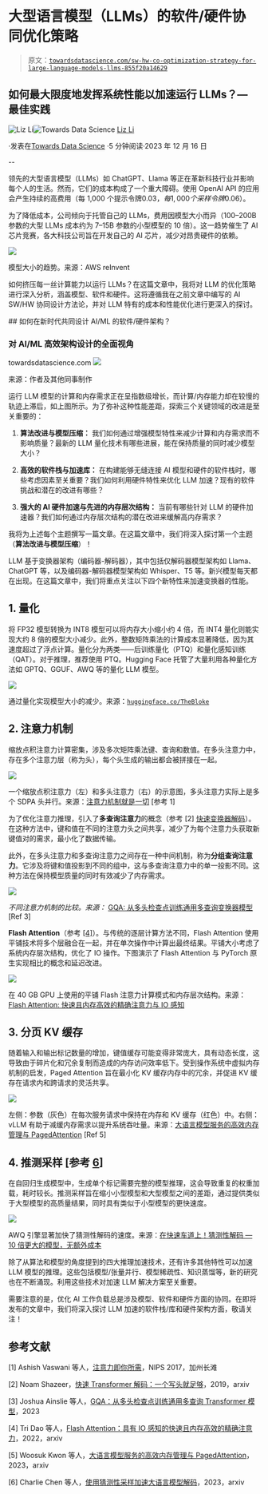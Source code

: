 # 大型语言模型（LLMs）的软件/硬件协同优化策略

> 原文：[`towardsdatascience.com/sw-hw-co-optimization-strategy-for-large-language-models-llms-855f20a14629`](https://towardsdatascience.com/sw-hw-co-optimization-strategy-for-large-language-models-llms-855f20a14629)

## 如何最大限度地发挥系统性能以加速运行 LLMs？— 最佳实践

[](https://medium.com/@LizLiAI?source=post_page-----855f20a14629--------------------------------)![Liz Li](https://medium.com/@LizLiAI?source=post_page-----855f20a14629--------------------------------)[](https://towardsdatascience.com/?source=post_page-----855f20a14629--------------------------------)![Towards Data Science](https://towardsdatascience.com/?source=post_page-----855f20a14629--------------------------------) [Liz Li](https://medium.com/@LizLiAI?source=post_page-----855f20a14629--------------------------------)

·发表在[Towards Data Science](https://towardsdatascience.com/?source=post_page-----855f20a14629--------------------------------) ·5 分钟阅读·2023 年 12 月 16 日

--

领先的大型语言模型（LLMs）如 ChatGPT、Llama 等正在革新科技行业并影响每个人的生活。然而，它们的成本构成了一个重大障碍。使用 OpenAI API 的应用会产生持续的高费用（每 1,000 个提示令牌$0.03，每 1,000 个采样令牌$0.06）。

为了降低成本，公司倾向于托管自己的 LLMs，费用因模型大小而异（100–200B 参数的大型 LLMs 成本约为 7–15B 参数的小型模型的 10 倍）。这一趋势催生了 AI 芯片竞赛，各大科技公司旨在开发自己的 AI 芯片，减少对昂贵硬件的依赖。

![](img/c20161743022e1acac02f5a2f4dd573f.png)

模型大小的趋势。来源：AWS reInvent

如何挤压每一丝计算能力以运行 LLMs？在这篇文章中，我将对 LLM 的优化策略进行深入分析，涵盖模型、软件和硬件。这将遵循我在之前文章中编写的 AI SW/HW 协同设计方法论，并对 LLM 特有的成本和性能优化进行更深入的探讨。

[](/how-to-co-design-software-hardware-architecture-for-ai-ml-in-a-new-era-b296f2842fe2?source=post_page-----855f20a14629--------------------------------) ## 如何在新时代共同设计 AI/ML 的软件/硬件架构？

### 对 AI/ML 高效架构设计的全面视角

towardsdatascience.com ![](img/da5537b614fce3903c75592dafaafb01.png)

来源：作者及其他同事制作

运行 LLM 模型的计算和内存需求正在呈指数级增长，而计算/内存能力却在较慢的轨迹上滞后，如上图所示。为了弥补这种性能差距，探索三个关键领域的改进是至关重要的：

1.  **算法改进与模型压缩：** 我们如何通过增强模型特性来减少计算和内存需求而不影响质量？最新的 LLM 量化技术有哪些进展，能在保持质量的同时减少模型大小？

1.  **高效的软件栈与加速库：** 在构建能够无缝连接 AI 模型和硬件的软件栈时，哪些考虑因素至关重要？我们如何利用硬件特性来优化 LLM 加速？现有的软件挑战和潜在的改进有哪些？

1.  **强大的 AI 硬件加速与先进的内存层次结构：** 当前有哪些针对 LLM 的硬件加速器？我们如何通过内存层次结构的潜在改进来缓解高内存需求？

我将为上述每个主题撰写一篇文章。在这篇文章中，我们将深入探讨第一个主题（**算法改进与模型压缩**）！

LLM 基于变换器架构（编码器-解码器），其中包括仅解码器模型架构如 Llama、ChatGPT 等，以及编码器-解码器模型架构如 Whisper、T5 等。新兴模型每天都在出现。在这篇文章中，我们将重点关注以下四个新特性来加速变换器的性能。

## 1\. 量化

将 FP32 模型转换为 INT8 模型可以将内存大小缩小约 4 倍，而 INT4 量化则能实现大约 8 倍的模型大小减少。此外，整数矩阵乘法的计算成本显著降低，因为其速度超过了浮点计算。量化分为两类——后训练量化（PTQ）和量化感知训练（QAT）。对于推理，推荐使用 PTQ。Hugging Face 托管了大量利用各种量化方法如 GPTQ、GGUF、AWQ 等的量化 LLM 模型。

![](img/f93c6a15e543f030cd92879fd8a265ac.png)

通过量化实现模型大小的减少。来源：[`huggingface.co/TheBloke`](https://huggingface.co/TheBloke)

## 2\. 注意力机制

缩放点积注意力计算密集，涉及多次矩阵乘法键、查询和数值。在多头注意力中，存在多个注意力层（称为头），每个头生成的输出都会被拼接在一起。

![](img/f4d2abf0432e671d46bc87d4d7d6724f.png)

一个缩放点积注意力（左）和多头注意力（右）的示意图，多头注意力实际上是多个 SDPA 头并行。来源：[注意力机制就是一切](https://arxiv.org/pdf/1706.03762.pdf) [参考 1]

为了优化注意力推理，引入了**多查询注意力**的概念（参考 [2] [快速变换器解码](https://arxiv.org/abs/1911.02150)）。在这种方法中，键和值在不同的注意力头之间共享，减少了为每个注意力头获取新键值对的需求，最小化了数据传输。

此外，在多头注意力和多查询注意力之间存在一种中间机制，称为**分组查询注意力**。它涉及将键和值投影到不同的组中，这与多查询注意力中的单一投影不同。这种方法在保持模型质量的同时有效减少了内存需求。

![](img/0dcb9a94d45938d773e094d8d3458eb8.png)

*不同注意力机制的比较。来源：* [GQA: 从多头检查点训练通用多查询变换器模型](https://arxiv.org/pdf/2305.13245v2.pdf) [Ref 3]

**Flash Attention**（参考 [[4]](https://arxiv.org/abs/2205.14135)）。与传统的逐层计算方法不同，Flash Attention 使用平铺技术将多个层融合在一起，并在单次操作中计算出最终结果。平铺大小考虑了系统内存层次结构，优化了 IO 操作。下图演示了 Flash Attention 与 PyTorch 原生实现相比的概念和延迟改进。

![](img/4e51b15497beae197fc3c5d551298cff.png)

在 40 GB GPU 上使用的平铺 Flash 注意力计算模式和内存层次结构。来源：[Flash Attention: 快速且内存高效的精确注意力与 IO 感知](https://arxiv.org/abs/2205.14135)

## 3\. 分页 KV 缓存

随着输入和输出标记数量的增加，键值缓存可能变得非常庞大，具有动态长度，这导致由于碎片化和冗余复制而造成的内存访问效率低下。受到操作系统中虚拟内存机制的启发，Paged Attention 旨在最小化 KV 缓存内存中的冗余，并促进 KV 缓存在请求内和跨请求的灵活共享。

![](img/d0fa5c9454b399c8759cc495b812020c.png)

左侧：参数（灰色）在每次服务请求中保持在内存和 KV 缓存（红色）中。右侧：vLLM 有助于减缓内存需求以提升系统吞吐量。来源：[大语言模型服务的高效内存管理与 PagedAttention](https://arxiv.org/pdf/2309.06180.pdf) [Ref 5]

## 4\. 推测采样 [参考 [6](https://arxiv.org/abs/2302.01318)]

在自回归生成模型中，生成单个标记需要完整的模型推理，这会导致重复的权重加载，耗时较长。推测采样旨在缩小小型模型和大型模型之间的差距，通过提供类似于大型模型的高质量结果，同时具有类似于小型模型的更快速度。

![](img/b19e58ce6a4c91a22d98017097784eb8.png)

AWQ 引擎显著加快了猜测性解码的速度。来源：[在快速车道上！猜测性解码 — 10 倍更大的模型，无额外成本](https://medium.com/@TitanML/in-the-fast-lane-speculative-decoding-10x-larger-model-no-extra-cost-f33ea39d065a#:~:text=Speculative%20decoding%20introduces%20an%20innovative,plenty%20more%20room%20for%20improvement.)

除了从算法和模型的角度提到的四大推理加速技术，还有许多其他特性可以加速 LLM 模型的推理。这些包括模型/张量并行、模型稀疏性、知识蒸馏等，新的研究也在不断涌现。利用这些技术对加速 LLM 解决方案至关重要。

需要注意的是，优化 AI 工作负载总是涉及模型、软件和硬件方面的协同。在即将发布的文章中，我们将深入探讨 LLM 加速的软件栈/库和硬件架构方面，敬请关注！

## 参考文献

[1] Ashish Vaswani 等人，[注意力即你所需](https://arxiv.org/pdf/1706.03762.pdf)，NIPS 2017，加州长滩

[2] Noam Shazeer，[快速 Transformer 解码：一个写头就足够](https://arxiv.org/abs/1911.02150)，2019，arxiv

[3] Joshua Ainslie 等人，[GQA：从多头检查点训练通用多查询 Transformer 模型](https://arxiv.org/pdf/2305.13245v2.pdf)，2023

[4] Tri Dao 等人，[Flash Attention：具有 IO 感知的快速且内存高效的精确注意力](https://arxiv.org/abs/2205.14135)，2022，arxiv

[5] Woosuk Kwon 等人，[大语言模型服务的高效内存管理与 PagedAttention](https://arxiv.org/pdf/2309.06180.pdf)，2023，arxiv

[6] Charlie Chen 等人，[使用猜测性采样加速大语言模型解码](https://arxiv.org/abs/2302.01318)，2023，arxiv
